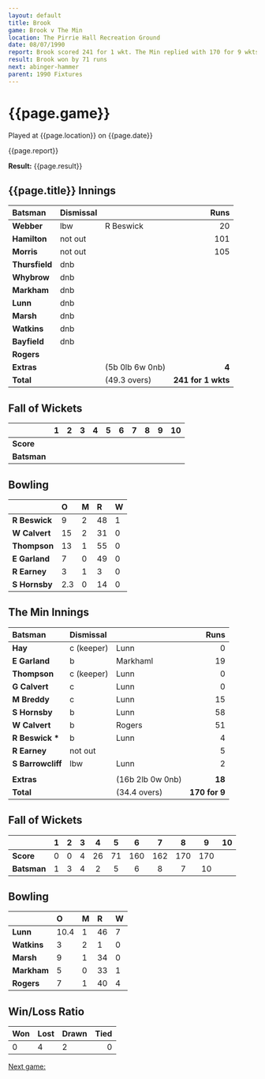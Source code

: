 ```yaml
---
layout: default
title: Brook
game: Brook v The Min
location: The Pirrie Hall Recreation Ground
date: 08/07/1990
report: Brook scored 241 for 1 wkt. The Min replied with 170 for 9 wkts (all out)
result: Brook won by 71 runs
next: abinger-hammer
parent: 1990 Fixtures
---
```


# {{page.game}}

Played at {{page.location}} on {{page.date}}

{{page.report}}

**Result:** {{page.result}}

## {{page.title}} Innings

| Batsman | Dismissal |  | Runs |
|:---|:---|---|---:|
| **Webber** | lbw | R Beswick | 20 | 
| **Hamilton** | not out |  | 101 | 
| **Morris** | not out |  | 105 | 
| **Thursfield** | dnb |  |  | 
| **Whybrow** | dnb |  |  | 
| **Markham** | dnb |  |  |
| **Lunn** | dnb |  |  | 
| **Marsh** | dnb |  |  |
| **Watkins** | dnb |  |  | 
| **Bayfield** | dnb |  |  | 
| **Rogers** |  |  |  |
| **Extras** | | (5b 0lb 6w 0nb) | **4** | 
| **Total** | | (49.3 overs) | **241 for 1 wkts** | 

## Fall of Wickets

| | 1 | 2 | 3 | 4 | 5 | 6 | 7 | 8 | 9 | 10 |
|---|:---:|:---:|:---:|:---:|:---:|:---:|:---:|:---:|:---:|:---:|
| **Score** |  |  |  |  |  |  |  |  |  |  |
| **Batsman** |  |  |  |  |  |  |  |  |  |  |

## Bowling

| | O | M | R | W |
|---|:---|:---|:---|:---|
| **R Beswick** | 9 | 2 | 48 | 1 | 
| **W Calvert** | 15 | 2 | 31 | 0 | 
| **Thompson** | 13 | 1 | 55 | 0 | 
| **E Garland** | 7 | 0 | 49 | 0 | 
| **R Earney** | 3 | 1 | 3 | 0 |
| **S Hornsby** | 2.3 | 0 | 14 | 0 |

## The Min Innings

| Batsman | Dismissal |  | Runs |
|:---|:---|---|---:|
| **Hay** | c (keeper) | Lunn | 0 | 
| **E Garland** | b | Markhaml | 19 | 
| **Thompson** | c (keeper) | Lunn | 0 | 
| **G Calvert** | c | Lunn | 0 | 
| **M Breddy** | c  | Lunn | 15 | 
| **S Hornsby** | b | Lunn | 58 | 
| **W Calvert** | b | Rogers | 51 | 
| **R Beswick &#42;** | b | Lunn | 4 | 
| **R Earney** | not out |  | 5 | 
| **S Barrowcliff** | lbw | Lunn | 2 | 
|  |  |  |  | 
| **Extras** | | (16b 2lb 0w 0nb) | **18** | 
| **Total** | | (34.4 overs) | **170 for 9** | 

## Fall of Wickets

| | 1 | 2 | 3 | 4 | 5 | 6 | 7 | 8 | 9 | 10 |
|---|:---:|:---:|:---:|:---:|:---:|:---:|:---:|:---:|:---:|:---:|
| **Score** | 0 | 0 | 4 | 26 | 71 | 160 | 162 | 170 | 170 |  | 
| **Batsman** | 1 | 3 | 4 | 2 | 5 | 6 | 8 | 7 | 10 |  | 

## Bowling

| | O | M | R | W |
|---|:---|:---|:---|:---|
| **Lunn** | 10.4 | 1 | 46 | 7 | 
| **Watkins** | 3 | 2 | 1 | 0 | 
| **Marsh** | 9 | 1 | 34 | 0 | 
| **Markham** | 5 | 0 | 33 | 1 | 
| **Rogers** | 7 | 1 | 40 | 4 | 

## Win/Loss Ratio

| Won | Lost | Drawn | Tied |
|:---|:---|:---|---:|
| 0 | 4 | 2 | 0 |

[Next game:]({{page.next}})